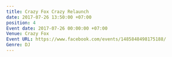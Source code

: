 ```yaml
---
title: Crazy Fox Crazy Relaunch
date: 2017-07-26 13:50:00 +07:00
position: 4
Event date: 2017-07-26 00:00:00 +07:00
Venue: Crazy Fox
Event URL: https://www.facebook.com/events/1485848498175188/
Genre: DJ
---
```


